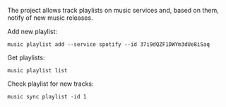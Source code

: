 The project allows track playlists on music services and, based on them, notify of new music releases.

Add new playlist:

```
music playlist add --service spotify --id 37i9dQZF1DWYm3dUe8iSaq
```

Get playlists:

```
music playlist list
```

Check playlist for new tracks:

```
music sync playlist -id 1 
```

